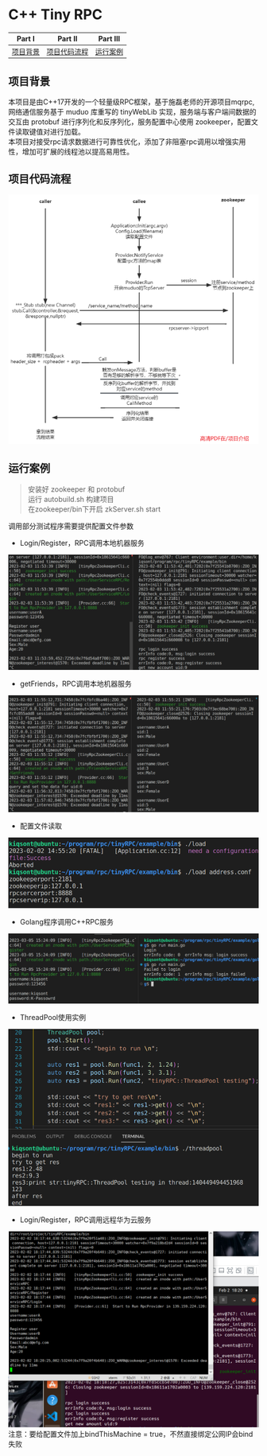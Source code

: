 # C++ Tiny RPC


| Part Ⅰ | Part Ⅱ| Part Ⅲ |
| :----: |:----:| :----:   |
| [项目背景](#项目背景) | [项目代码流程](#项目代码流程) | [运行案例](#运行案例) |



项目背景
----------

本项目是由C++17开发的一个轻量级RPC框架，基于施磊老师的开源项目mqrpc,网络通信服务基于 muduo 库重写的 tinyWebLib 实现，服务端与客户端间数据的交互由 protobuf 进行序列化和反序列化，服务配置中心使用 zookeeper，配置文件读取键值对进行加载。    
本项目对接受rpc请求数据进行可靠性优化，添加了非阻塞rpc调用以增强实用性，增加可扩展的线程池以提高易用性。


项目代码流程
----

![](./%E9%A1%B9%E7%9B%AE%E4%BB%8B%E7%BB%8D/flowchart.png)


运行案例
----
> 安装好 zookeeper 和 protobuf    
> 运行 autobuild.sh 构建项目    
> 在zookeeper/bin下开启 zkServer.sh start

调用部分测试程序需要提供配置文件参数

- Login/Register，RPC调用本地机器服务

![](./%E9%A1%B9%E7%9B%AE%E4%BB%8B%E7%BB%8D/login_and_register.png)

- getFriends，RPC调用本地机器服务

![](./%E9%A1%B9%E7%9B%AE%E4%BB%8B%E7%BB%8D/get_friends.png)

- 配置文件读取

![](./%E9%A1%B9%E7%9B%AE%E4%BB%8B%E7%BB%8D/loadConfig.png)

- Golang程序调用C++RPC服务

![](./%E9%A1%B9%E7%9B%AE%E4%BB%8B%E7%BB%8D/golangRPC.png)

- ThreadPool使用实例

![](./%E9%A1%B9%E7%9B%AE%E4%BB%8B%E7%BB%8D/threadPool_testing.png)

- Login/Register，RPC调用远程华为云服务

![](./%E9%A1%B9%E7%9B%AE%E4%BB%8B%E7%BB%8D/vm_call_huaweicloud.png)
注意：要给配置文件加上bindThisMachine = true，不然直接绑定公网IP会bind失败
